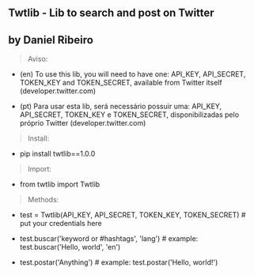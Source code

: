 ## Twtlib - Lib to search and post on Twitter
## by Daniel Ribeiro

> Aviso:
- (en) To use this lib, you will need to have one: API_KEY, API_SECRET, TOKEN_KEY and TOKEN_SECRET, available from Twitter itself (developer.twitter.com)

- (pt) Para usar esta lib, será necessário possuir uma: API_KEY, API_SECRET, TOKEN_KEY e TOKEN_SECRET, disponibilizadas pelo próprio Twitter (developer.twitter.com)

> Install:

- pip install twtlib==1.0.0

> Import:

- from twtlib import Twtlib

> Methods:

- test = Twtlib(API_KEY, API_SECRET, TOKEN_KEY, TOKEN_SECRET) # put your credentials here

- test.buscar('keyword or #hashtags', 'lang') # example: test.buscar('Hello, world', 'en')
- test.postar('Anything') # example: test.postar('Hello, world!')




